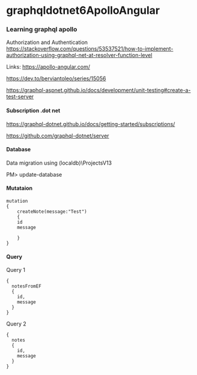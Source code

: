 # graphqldotnet6ApolloAngular

### Learning graphql apollo

Authorization and Authentication
https://stackoverflow.com/questions/53537521/how-to-implement-authorization-using-graphql-net-at-resolver-function-level

Links:
https://apollo-angular.com/

https://dev.to/berviantoleo/series/15056

https://graphql-aspnet.github.io/docs/development/unit-testing#create-a-test-server

#### Subscription .dot net
https://graphql-dotnet.github.io/docs/getting-started/subscriptions/

https://github.com/graphql-dotnet/server

#### Database
Data migration using (localdb)\ProjectsV13

PM> update-database


#### Mutataion
```
mutation
{
	createNote(message:"Test")
	{
  	id
  	message
  
	}
}

```

#### Query
Query 1
```
{
  notesFromEF
  {
    id,
    message
  }
}

```
Query 2

```
{
  notes
  {
    id,
    message
  }
}
```

